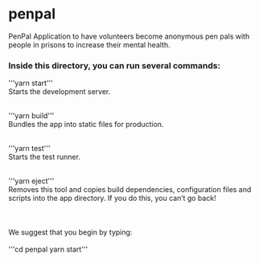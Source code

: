 # penpal
PenPal Application to have volunteers become anonymous pen pals with people in prisons to increase their mental health.

### Inside this directory, you can run several commands:
  '''yarn start'''<br>
  Starts the development server.<br><br>

  '''yarn build'''<br>Bundles the app into static files for production.<br><br>

  '''yarn test'''<br>Starts the test runner.<br><br>

  '''yarn eject'''<br>Removes this tool and copies build dependencies, configuration files
    and scripts into the app directory. If you do this, you can’t go back!<br><br>
<br><br>
We suggest that you begin by typing:<br><br>
  '''cd penpal
  yarn start'''
